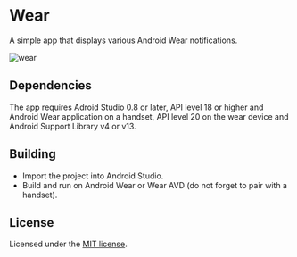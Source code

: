# Wear

A simple app that displays various Android Wear notifications.

![wear](wear.gif)

## Dependencies

The app requires Adroid Studio 0.8 or later, API level 18 or higher and
Android Wear application on a handset, API level 20 on the wear device
and Android Support Library v4 or v13.

## Building

* Import the project into Android Studio.
* Build and run on Android Wear or Wear AVD (do not forget to pair with
a handset).

## License

Licensed under the [MIT license](LICENSE).
